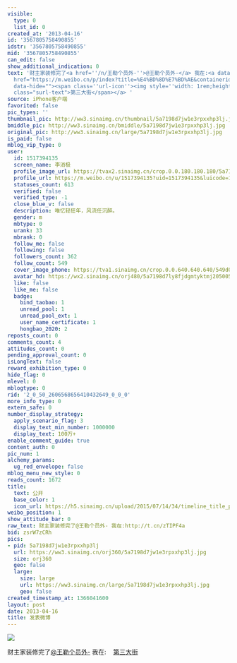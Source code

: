 ```yaml
---
visible:
  type: 0
  list_id: 0
created_at: '2013-04-16'
id: '3567805758490855'
idstr: '3567805758490855'
mid: '3567805758490855'
can_edit: false
show_additional_indication: 0
text: '财主家装修完了<a href=''/n/王勒个员外-''>@王勒个员外-</a> 我在:<a data-url="http://t.cn/zTIPF4a"
  href="https://m.weibo.cn/p/index?title=%E4%BD%8D%E7%BD%AE&containerid=100101117.731461_39.020992&luicode=10000011&lfid=2304131517394135_-_WEIBO_SECOND_PROFILE_WEIBO"
  data-hide=""><span class=''url-icon''><img style=''width: 1rem;height: 1rem'' src=''https://h5.sinaimg.cn/upload/2015/09/25/3/timeline_card_small_location_default.png''></span><span
  class="surl-text">第三大街</span></a> '
source: iPhone客户端
favorited: false
pic_types: ''
thumbnail_pic: http://ww3.sinaimg.cn/thumbnail/5a7198d7jw1e3rpxxhp3lj.jpg
bmiddle_pic: http://ww3.sinaimg.cn/bmiddle/5a7198d7jw1e3rpxxhp3lj.jpg
original_pic: http://ww3.sinaimg.cn/large/5a7198d7jw1e3rpxxhp3lj.jpg
is_paid: false
mblog_vip_type: 0
user:
  id: 1517394135
  screen_name: 李消极
  profile_image_url: https://tvax2.sinaimg.cn/crop.0.0.180.180.180/5a7198d7ly8fjdgmtyktmj20500500so.jpg?KID=imgbed,tva&Expires=1606399707&ssig=AzfwfV7nVT
  profile_url: https://m.weibo.cn/u/1517394135?uid=1517394135&luicode=10000011&lfid=2304131517394135_-_WEIBO_SECOND_PROFILE_WEIBO
  statuses_count: 613
  verified: false
  verified_type: -1
  close_blue_v: false
  description: 唯忆轻狂年，风流任沉醉。
  gender: m
  mbtype: 0
  urank: 33
  mbrank: 0
  follow_me: false
  following: false
  followers_count: 362
  follow_count: 549
  cover_image_phone: https://tva1.sinaimg.cn/crop.0.0.640.640.640/549d0121tw1egm1kjly3jj20hs0hsq4f.jpg
  avatar_hd: https://wx2.sinaimg.cn/orj480/5a7198d7ly8fjdgmtyktmj20500500so.jpg
  like: false
  like_me: false
  badge:
    bind_taobao: 1
    unread_pool: 1
    unread_pool_ext: 1
    user_name_certificate: 1
    hongbao_2020: 2
reposts_count: 0
comments_count: 4
attitudes_count: 0
pending_approval_count: 0
isLongText: false
reward_exhibition_type: 0
hide_flag: 0
mlevel: 0
mblogtype: 0
rid: '2_0_50_2606568656410432649_0_0_0'
more_info_type: 0
extern_safe: 0
number_display_strategy:
  apply_scenario_flag: 3
  display_text_min_number: 1000000
  display_text: 100万+
enable_comment_guide: true
content_auth: 0
pic_num: 1
alchemy_params:
  ug_red_envelope: false
mblog_menu_new_style: 0
reads_count: 1672
title:
  text: 公开
  base_color: 1
  icon_url: https://h5.sinaimg.cn/upload/2015/07/14/34/timeline_title_public_default.png
weibo_position: 1
show_attitude_bar: 0
raw_text: 财主家装修完了@王勒个员外- 我在:http://t.cn/zTIPF4a ​​​
bid: zsrW7zCRh
pics:
- pid: 5a7198d7jw1e3rpxxhp3lj
  url: https://ww3.sinaimg.cn/orj360/5a7198d7jw1e3rpxxhp3lj.jpg
  size: orj360
  geo: false
  large:
    size: large
    url: https://ww3.sinaimg.cn/large/5a7198d7jw1e3rpxxhp3lj.jpg
    geo: false
created_timestamp_at: 1366041600
layout: post
date: 2013-04-16
title: 发表微博
---
```


![](https://image.baidu.com/search/down?url=http://ww3.sinaimg.cn/large/5a7198d7jw1e3rpxxhp3lj.jpg)

财主家装修完了<a href='/n/王勒个员外-'>@王勒个员外-</a> 我在:<a data-url="http://t.cn/zTIPF4a" href="https://m.weibo.cn/p/index?title=%E4%BD%8D%E7%BD%AE&containerid=100101117.731461_39.020992&luicode=10000011&lfid=2304131517394135_-_WEIBO_SECOND_PROFILE_WEIBO" data-hide=""><span class='url-icon'><img style='width: 1rem;height: 1rem' src='https://h5.sinaimg.cn/upload/2015/09/25/3/timeline_card_small_location_default.png'></span><span class="surl-text">第三大街</span></a> 

